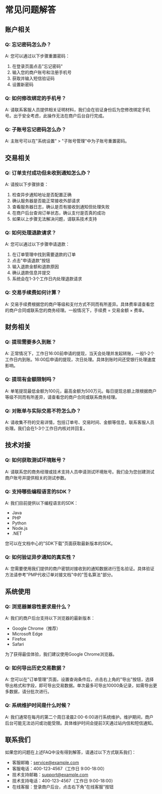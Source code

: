# 常见问题解答

## 账户相关

### Q: 忘记密码怎么办？

A: 您可以通过以下步骤重置密码：
1. 在登录页面点击"忘记密码"
2. 输入您的商户账号和注册手机号
3. 获取并输入短信验证码
4. 设置新密码

### Q: 如何修改绑定的手机号？

A: 请联系客服人员提供相关证明材料，我们会在验证身份后为您修改绑定手机号。出于安全考虑，此操作无法在商户后台自行完成。

### Q: 子账号忘记密码怎么办？

A: 主账号可以在"系统设置" > "子账号管理"中为子账号重置密码。

## 交易相关

### Q: 订单支付成功但未收到通知怎么办？

A: 请按以下步骤排查：
1. 检查异步通知地址是否配置正确
2. 确认服务器是否能正常接收外部请求
3. 查看服务器日志，确认是否有接收到通知但处理失败
4. 在商户后台查询订单状态，确认支付是否真的成功
5. 如果以上步骤无法解决问题，请联系技术支持

### Q: 如何处理退款请求？

A: 您可以通过以下步骤申请退款：
1. 在订单管理中找到需要退款的订单
2. 点击"申请退款"按钮
3. 输入退款金额和退款原因
4. 确认退款信息并提交
5. 系统会在1-3个工作日内处理退款请求

### Q: 交易手续费如何计算？

A: 交易手续费根据您的商户等级和支付方式不同而有所差异。具体费率请查看您的商户合同或联系您的商务经理。一般情况下，手续费 = 交易金额 × 费率。

## 财务相关

### Q: 提现需要多久到账？

A: 正常情况下，工作日16:00前申请的提现，当天会处理并发起转账，一般1-2个工作日内到账。16:00后申请的提现，次日处理。具体到账时间还受银行处理速度影响。

### Q: 提现有金额限制吗？

A: 单笔提现最低金额为100元，最高金额为500万元。每日提现总额上限根据商户等级不同而有所差异，请查看您的商户合同或联系商务经理。

### Q: 对账单与实际交易不符怎么办？

A: 请收集不符的交易详情，包括订单号、交易时间、金额等信息，联系客服人员处理。我们会在1-3个工作日内核对并回复。

## 技术对接

### Q: 如何获取测试环境账号？

A: 请联系您的商务经理或技术支持人员申请测试环境账号。我们会为您创建测试商户账号并提供相关的测试参数。

### Q: 支持哪些编程语言的SDK？

A: 我们目前提供以下编程语言的SDK：
- Java
- PHP
- Python
- Node.js
- .NET

您可以在文档中心的"SDK下载"页面获取最新版本的SDK。

### Q: 如何验证异步通知的真实性？

A: 您需要使用我们提供的商户密钥对接收到的通知数据进行签名验证。具体验证方法请参考"PMP代收订单对接文档"中的"签名算法"部分。

## 系统使用

### Q: 浏览器兼容性要求是什么？

A: 我们的商户后台支持以下浏览器的最新版本：
- Google Chrome（推荐）
- Microsoft Edge
- Firefox
- Safari

为了获得最佳体验，我们建议使用Google Chrome浏览器。

### Q: 如何导出历史交易数据？

A: 您可以在"订单管理"页面，设置查询条件后，点击右上角的"导出"按钮，选择导出格式和字段，即可导出交易数据。单次最多可导出10000条记录，如需导出更多数据，请分批次进行。

### Q: 系统维护时间是什么时候？

A: 我们通常在每月的第二个周日凌晨2:00-6:00进行系统维护。维护期间，商户后台可能无法访问或功能受限。具体维护时间会提前3天通过站内信和短信通知。

## 联系我们

如果您的问题在上述FAQ中没有得到解答，请通过以下方式联系我们：

- 客服邮箱：service@example.com
- 客服电话：400-123-4567（工作日 9:00-18:00）
- 技术支持邮箱：support@example.com
- 技术支持电话：400-123-4567（工作日 9:00-18:00）
- 在线客服：登录商户后台，点击右下角"在线客服"按钮